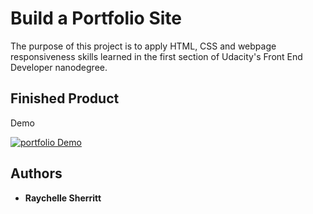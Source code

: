 # Build a Portfolio Site

The purpose of this project is to apply HTML, CSS and webpage responsiveness skills learned in the first section of Udacity's Front End Developer nanodegree.

## Finished Product
Demo  

<a href="http://htmlpreview.github.io/?https://github.com/rsherritt/Build-a-Portfolio-Site/blob/master/index.html"><img src="Build-a-Portfolio-Site/blob/master/images/portfoliosite.JPG" alt="portfolio Demo" /></a>

## Authors

* **Raychelle Sherritt**
